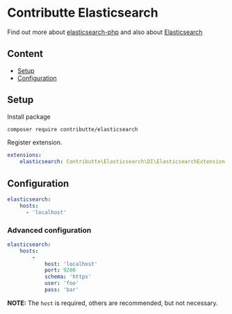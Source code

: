 # Contributte Elasticsearch

Find out more about [elasticsearch-php](https://github.com/elastic/elasticsearch-php) and also about [Elasticsearch](https://www.elastic.co/guide/en/elasticsearch/client/php-api/5.0/index.html)

## Content

- [Setup](#setup)
- [Configuration](#configuration)

## Setup

Install package

```bash
composer require contributte/elasticsearch
```

Register extension.

```yaml
extensions:
    elasticsearch: Contributte\Elasticsearch\DI\ElasticsearchExtension
```

## Configuration

```yaml
elasticsearch:
    hosts:
      - 'localhost'
```

### Advanced configuration

```yaml
elasticsearch:
    hosts:
        -
            host: 'localhost'
            port: 9200
            schema: 'https'
            user: 'foo'
            pass: 'bar'
```

**NOTE:** The `host` is required, others are recommended, but not necessary.

